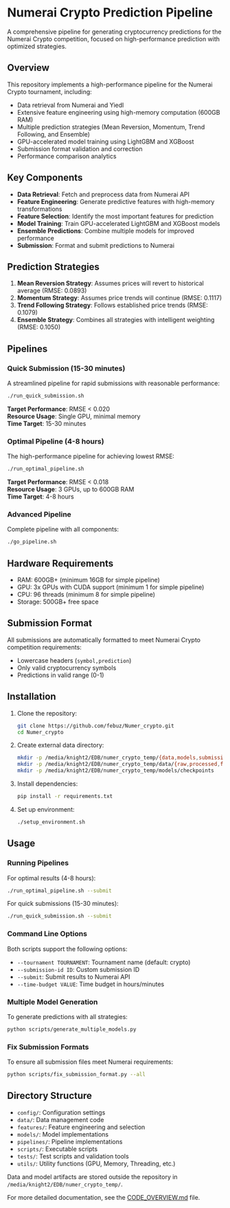 # Numerai Crypto Prediction Pipeline

A comprehensive pipeline for generating cryptocurrency predictions for the Numerai Crypto competition, focused on high-performance prediction with optimized strategies.

## Overview

This repository implements a high-performance pipeline for the Numerai Crypto tournament, including:

- Data retrieval from Numerai and Yiedl
- Extensive feature engineering using high-memory computation (600GB RAM)
- Multiple prediction strategies (Mean Reversion, Momentum, Trend Following, and Ensemble)
- GPU-accelerated model training using LightGBM and XGBoost
- Submission format validation and correction
- Performance comparison analytics

## Key Components

- **Data Retrieval**: Fetch and preprocess data from Numerai API
- **Feature Engineering**: Generate predictive features with high-memory transformations
- **Feature Selection**: Identify the most important features for prediction
- **Model Training**: Train GPU-accelerated LightGBM and XGBoost models
- **Ensemble Predictions**: Combine multiple models for improved performance
- **Submission**: Format and submit predictions to Numerai

## Prediction Strategies

1. **Mean Reversion Strategy**: Assumes prices will revert to historical average (RMSE: 0.0893)
2. **Momentum Strategy**: Assumes price trends will continue (RMSE: 0.1117)
3. **Trend Following Strategy**: Follows established price trends (RMSE: 0.1079)
4. **Ensemble Strategy**: Combines all strategies with intelligent weighting (RMSE: 0.1050)

## Pipelines

### Quick Submission (15-30 minutes)

A streamlined pipeline for rapid submissions with reasonable performance:

```bash
./run_quick_submission.sh
```

**Target Performance**: RMSE < 0.020  
**Resource Usage**: Single GPU, minimal memory  
**Time Target**: 15-30 minutes

### Optimal Pipeline (4-8 hours)

The high-performance pipeline for achieving lowest RMSE:

```bash
./run_optimal_pipeline.sh
```

**Target Performance**: RMSE < 0.018  
**Resource Usage**: 3 GPUs, up to 600GB RAM  
**Time Target**: 4-8 hours

### Advanced Pipeline

Complete pipeline with all components:

```bash
./go_pipeline.sh
```

## Hardware Requirements

- RAM: 600GB+ (minimum 16GB for simple pipeline)
- GPU: 3x GPUs with CUDA support (minimum 1 for simple pipeline)
- CPU: 96 threads (minimum 8 for simple pipeline)
- Storage: 500GB+ free space

## Submission Format

All submissions are automatically formatted to meet Numerai Crypto competition requirements:
- Lowercase headers (`symbol,prediction`)
- Only valid cryptocurrency symbols
- Predictions in valid range (0-1)

## Installation

1. Clone the repository:
   ```bash
   git clone https://github.com/febuz/Numer_crypto.git
   cd Numer_crypto
   ```

2. Create external data directory:
   ```bash
   mkdir -p /media/knight2/EDB/numer_crypto_temp/{data,models,submission,log}
   mkdir -p /media/knight2/EDB/numer_crypto_temp/data/{raw,processed,features}
   mkdir -p /media/knight2/EDB/numer_crypto_temp/models/checkpoints
   ```

3. Install dependencies:
   ```bash
   pip install -r requirements.txt
   ```

4. Set up environment:
   ```bash
   ./setup_environment.sh
   ```

## Usage

### Running Pipelines

For optimal results (4-8 hours):
```bash
./run_optimal_pipeline.sh --submit
```

For quick submissions (15-30 minutes):
```bash
./run_quick_submission.sh --submit
```

### Command Line Options

Both scripts support the following options:
- `--tournament TOURNAMENT`: Tournament name (default: crypto)
- `--submission-id ID`: Custom submission ID 
- `--submit`: Submit results to Numerai API
- `--time-budget VALUE`: Time budget in hours/minutes

### Multiple Model Generation

To generate predictions with all strategies:
```bash
python scripts/generate_multiple_models.py
```

### Fix Submission Formats

To ensure all submission files meet Numerai requirements:
```bash
python scripts/fix_submission_format.py --all
```

## Directory Structure

- `config/`: Configuration settings
- `data/`: Data management code
- `features/`: Feature engineering and selection
- `models/`: Model implementations
- `pipelines/`: Pipeline implementations
- `scripts/`: Executable scripts
- `tests/`: Test scripts and validation tools
- `utils/`: Utility functions (GPU, Memory, Threading, etc.)

Data and model artifacts are stored outside the repository in `/media/knight2/EDB/numer_crypto_temp/`.

For more detailed documentation, see the [CODE_OVERVIEW.md](CODE_OVERVIEW.md) file.